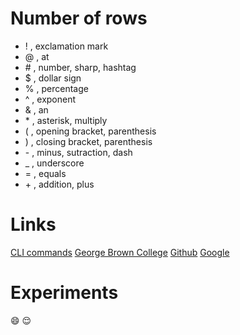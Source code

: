 # Number of rows
  * ! , exclamation mark
  * @ , at
  * \# , number, sharp, hashtag
  * $ , dollar sign
  * % , percentage
  * ^ , exponent
  * & , an
  * \* , asterisk, multiply
  * ( , opening bracket, parenthesis
  * ) , closing bracket, parenthesis
  * \- , minus, sutraction, dash
  * _ , underscore
  * = , equals
  * \+ , addition, plus

# Links
  [CLI commands](docs/cli.md)
  [George Brown College](https://www.georgebrown.ca/)
  [Github](https://github.com/)
  [Google](https://www.google.ca/)

# Experiments
  😄
  😌
